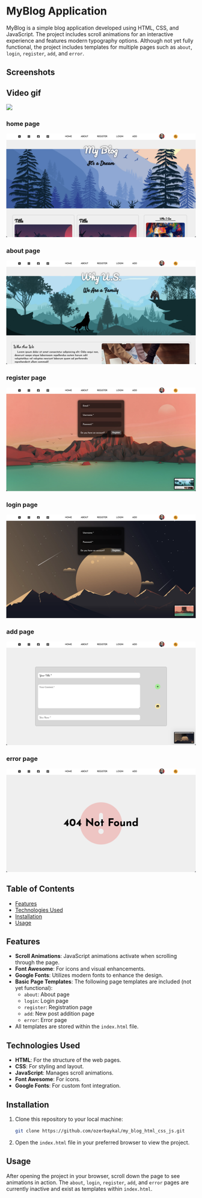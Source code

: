 # MyBlog Application

MyBlog is a simple blog application developed using HTML, CSS, and JavaScript. The project includes scroll animations for an interactive experience and features modern typography options. Although not yet fully functional, the project includes templates for multiple pages such as `about`, `login`, `register`, `add`, and `error`.

## Screenshots

## Video gif

![](./assets/myblogrecord.gif)

### home page

![](./assets/homepage.png)

### about page

![](./assets/aboutpage.png)

### register page

![](./assets/registerpage.png)

### login page

![](./assets/loginpage.png)

### add page

![](./assets/addpage.png)

### error page

![](./assets/errorpage.png)

## Table of Contents

- [Features](#features)
- [Technologies Used](#technologies-used)
- [Installation](#installation)
- [Usage](#usage)

## Features

- **Scroll Animations**: JavaScript animations activate when scrolling through the page.
- **Font Awesome**: For icons and visual enhancements.
- **Google Fonts**: Utilizes modern fonts to enhance the design.
- **Basic Page Templates**: The following page templates are included (not yet functional):
  - `about`: About page
  - `login`: Login page
  - `register`: Registration page
  - `add`: New post addition page
  - `error`: Error page
- All templates are stored within the `index.html` file.

## Technologies Used

- **HTML**: For the structure of the web pages.
- **CSS**: For styling and layout.
- **JavaScript**: Manages scroll animations.
- **Font Awesome**: For icons.
- **Google Fonts**: For custom font integration.

## Installation

1. Clone this repository to your local machine:
   ```bash
   git clone https://github.com/ozerbaykal/my_blog_html_css_js.git
   ```
2. Open the `index.html` file in your preferred browser to view the project.

## Usage

After opening the project in your browser, scroll down the page to see animations in action. The `about`, `login`, `register`, `add`, and `error` pages are currently inactive and exist as templates within `index.html`.
